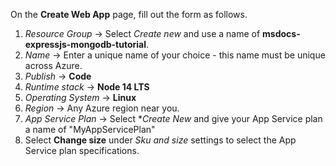 On the **Create Web App** page, fill out the form as follows.

1. *Resource Group* &rarr; Select *Create new* and use a name of **msdocs-expressjs-mongodb-tutorial**.
1. *Name* &rarr; Enter a unique name of your choice - this name must be unique across Azure.
1. *Publish* &rarr; **Code**
1. *Runtime stack* &rarr; **Node 14 LTS**
1. *Operating System* &rarr; **Linux**
1. *Region* &rarr; Any Azure region near you.
1. *App Service Plan* &rarr; Select **Create New* and give your App Service plan a name of "MyAppServicePlan"
1. Select **Change size** under *Sku and size* settings to select the App Service plan specifications.